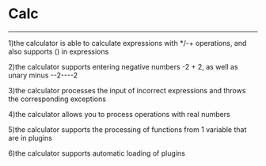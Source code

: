 # Calc
---

1)the calculator is able to calculate expressions with */-+ operations, and also supports () in expressions

2)the calculator supports entering negative numbers -2 + 2, as well as unary minus --2----2

3)the calculator processes the input of incorrect expressions and throws the corresponding exceptions

4)the calculator allows you to process operations with real numbers

5)the calculator supports the processing of functions from 1 variable that are in plugins

6)the calculator supports automatic loading of plugins